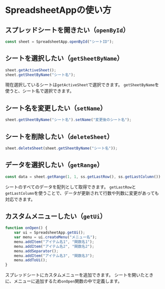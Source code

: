 # SpreadsheetAppの使い方

## スプレッドシートを開きたい（``openById``）

```js
const sheet = SpreadsheetApp.openById("シートID");
```

## シートを選択したい（``getSheetByName``）

```js
sheet.getActiveSheet();
sheet.getSheetByName("シート名");
```

現在選択しているシートは``getActiveSheet``で選択できます。
``getSheetByName``を使うと、シート名で選択できます。

## シート名を変更したい（``setName``）

```js
sheet.getSheetByName("シート名").setName("変更後のシート名");
```

## シートを削除したい（``deleteSheet``）

```js
sheet.deleteSheet(sheet.getSheetByName("シート名"));
```

## データを選択したい（``getRange``）

```js
const data = sheet.getRange(1, 1, ss.getLastRow(), ss.getLastColumn()).getValues();
```

シートのすべてのデータを配列として取得できます。
``getLastRow``と``getLastColumn``を使うことで、データが更新されて行数や列数に変更があっても対応できます。

## カスタムメニューしたい（``getUi``）

```js
function onOpen() {
    var ui = SpreadsheetApp.getUi();
    var menu = ui.createMenu("メニュー名");
    menu.addItem("アイテム名1", "関数名1");
    menu.addItem("アイテム名2", "関数名2");
    menu.addSeparator();
    menu.addItem("アイテム名3", "関数名3");
    menu.addToUi();
}
```

スプレッドシートにカスタムメニューを追加できます。
シートを開いたときに、メニューに追加するため``onOpen``関数の中で定義します。

